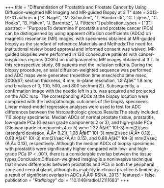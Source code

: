 +++
title = "Differentiation of Prostatitis and Prostate Cancer by Using Diffusion-weighted MR Imaging and MR-guided Biopsy at 3 T"
date = 2013-01-01
authors = ["K. Nagel", "M. Schouten", "T. Hambrock", "G. Litjens", "C. Hoeks", "B. Haken", "J. Barentsz", "J. Fütterer"]
publication_types = ["3"]
abstract = "Purpose:To determine if prostatitis and prostate cancer (PCa) can be distinguished by using apparent diffusion coefficients (ADCs) on magnetic resonance (MR) images, with specimens obtained at MR-guided biopsy as the standard of reference.Materials and Methods:The need for institutional review board approval and informed consent was waived. MR-guided biopsies were performed in 130 consecutive patients with cancer-suspicious regions (CSRs) on multiparametric MR images obtained at 3 T. In this retrospective study, 88 patients met the inclusion criteria. During the biopsy procedure, an axial diffusion-weighted sequence was performed and ADC maps were generated (repetition time msec/echo time msec, 2000/67; section thickness, 4 mm; in-plane resolution, 1.8 Ãƒâ€” 1.8 mm; and b values of 0, 100, 500, and 800 sec/mm(2)). Subsequently, a confirmation image with the needle left in situ was acquired and projected on the ADC map. The corresponding ADCs at the biopsy location were compared with the histopathologic outcomes of the biopsy specimens. Linear mixed-model regression analyses were used to test for ADC differences between the histopathologic groups.Results:The study included 116 biopsy specimens. Median ADCs of normal prostate tissue, prostatitis, low-grade PCa (Gleason grade components 2 or 3), and high-grade PCa (Gleason grade components 4 or 5) were 1.22 Ãƒâ€” 10(-3) mm(2)/sec (standard deviation, Ã‚Â± 0.21), 1.08 Ãƒâ€” 10(-3) mm(2)/sec (Ã‚Â± 0.18), 0.88 Ãƒâ€” 10(-3) mm(2)/sec (Ã‚Â± 0.15), and 0.88 Ãƒâ€” 10(-3) mm(2)/sec (Ã‚Â± 0.13), respectively. Although the median ADCs of biopsy specimens with prostatitis were significantly higher compared with low- and high-grade PCa (P < .001), there is a considerable overlap between the tissue types.Conclusion:Diffusion-weighted imaging is a noninvasive technique that shows differences between prostatitis and PCa in both the peripheral zone and central gland, although its usability in clinical practice is limited as a result of significant overlap in ADCs.Ã‚Â© RSNA, 2013."
featured = false
publication = "*Radiology*"
doi = "10.1148/radiol.12111683"
+++

